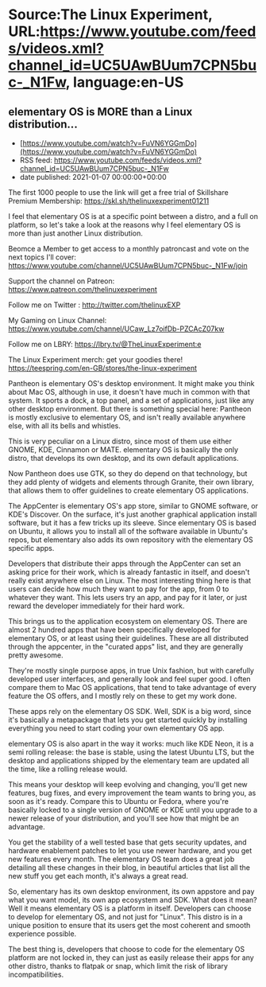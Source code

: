 # Source:The Linux Experiment, URL:https://www.youtube.com/feeds/videos.xml?channel_id=UC5UAwBUum7CPN5buc-_N1Fw, language:en-US

## elementary OS is MORE than a Linux distribution...
 - [https://www.youtube.com/watch?v=FuVN6YGGmDo](https://www.youtube.com/watch?v=FuVN6YGGmDo)
 - RSS feed: https://www.youtube.com/feeds/videos.xml?channel_id=UC5UAwBUum7CPN5buc-_N1Fw
 - date published: 2021-01-07 00:00:00+00:00

The first 1000 people to use the link will get a free trial of Skillshare Premium Membership: https://skl.sh/thelinuxexperiment01211

I feel that elementary OS is at a specific point between a distro, and a full on platform, so let's take a look at the reasons why I feel elementary OS is more than just another Linux distribution.

Beomce a Member to get access to a monthly patroncast and vote on the next topics I'll cover:
https://www.youtube.com/channel/UC5UAwBUum7CPN5buc-_N1Fw/join

Support the channel on Patreon: 
https://www.patreon.com/thelinuxexperiment

Follow me on Twitter : http://twitter.com/thelinuxEXP

My Gaming on Linux Channel: https://www.youtube.com/channel/UCaw_Lz7oifDb-PZCAcZ07kw

Follow me on LBRY: https://lbry.tv/@TheLinuxExperiment:e

The Linux Experiment merch: get your goodies there! https://teespring.com/en-GB/stores/the-linux-experiment


Pantheon is elementary OS's desktop environment. It might make you think about Mac OS, although in use, it doesn't have much in common with that system. It sports a dock, a top panel, and a set of applications, just like any other desktop environment. But there is something special here: Pantheon is mostly exclusive to elementary OS, and isn't really available anywhere else, with all its bells and whistles.

This is very peculiar on a Linux distro, since most of them use either GNOME, KDE, Cinnamon or MATE. elementary OS is basically the only distro, that develops its own desktop, and its own default applications.

Now Pantheon does use GTK, so they do depend on that technology, but they add plenty of widgets and elements through Granite, their own library, that allows them to offer guidelines to create elementary OS applications.

The AppCenter is elementary OS's app store, similar to GNOME software, or KDE's Discover. On the surface, it's just another graphical application install software, but it has a few tricks up its sleeve. Since elementary OS is based on Ubuntu, it allows you to install all of the software available in Ubuntu's repos, but elementary also adds its own repository with the elementary OS specific apps.

Developers that distribute their apps through the AppCenter can set an asking price for their work, which is already fantastic in itself, and doesn't really exist anywhere else on Linux. The most interesting thing here is that users can decide how much they want to pay for the app, from 0 to whatever they want. This lets users try an app, and pay for it later, or just reward the developer immediately for their hard work.

This brings us to the application ecosystem on elementary OS. There are almost 2 hundred apps that have been specifically developed for elementary OS, or at least using their guidelines. These are all distributed through the appcenter, in the "curated apps" list, and they are generally pretty awesome.

They're mostly single purpose apps, in true Unix fashion, but with carefully developed user interfaces, and generally look and feel super good. I often compare them to Mac OS applications, that tend to take advantage of every feature the OS offers, and I mostly rely on these to get my work done.

These apps rely on the elementary OS SDK. Well, SDK is a big word, since it's basically a metapackage that lets you get started quickly by installing everything you need to start coding your own elementary OS app.

elementary OS is also apart in the way it works: much like KDE Neon, it is a semi rolling release: the base is stable, using the latest Ubuntu LTS, but the desktop and applications shipped by the elementary team are updated all the time, like a rolling release would.

This means your desktop will keep evolving and changing, you'll get new features, bug fixes, and every improvement the team wants to bring you, as soon as it's ready. Compare this to Ubuntu or Fedora, where you're basically locked to a single version of GNOME or KDE until you upgrade to a newer release of your distribution, and you'll see how that might be an advantage.

You get the stability of a well tested base that gets security updates, and hardware enablement patches to let you use newer hardware, and you get new features every month. The elementary OS team does a great job detailing all these changes in their blog, in beautiful articles that list all the new stuff you get each month, it's always a great read.

So, elementary has its own desktop environment, its own appstore and pay what you want model, its own app ecosystem and SDK. What does it mean? Well it means elementary OS is a platform in itself. Developers can choose to develop for elementary OS, and not just for "Linux". This distro is in a unique position to ensure that its users get the most coherent and smooth experience possible.

The best thing is, developers that choose to code for the elementary OS platform are not locked in, they can just as easily release their apps for any other distro, thanks to flatpak or snap, which limit the risk of library incompatibilities.

